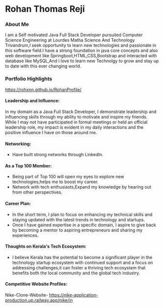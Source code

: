 # Rohan Thomas Reji 

### About Me

I am a Self motivated Java Full Stack Developer pursuited Computer Science Engineering at Lourdes Matha Science And Technology Trivandrum,I seek opportunity to learn new technologies and passionate in this software field.I have a strong foundation in java core concepts and also web development like Springboot,HTML,CSS,Bootstrap and interacted with database like MySQL,And I love to learn new Technolgy to grow and stay up to date with this ever changing world.


### Portfolio Highlights

https://rohxnn.github.io/RohanProfile/



#### Leadership and Influence: 

In my domain as a Java Full Stack Developer, I demonstrate leadership and influencing skills through my ability to motivate and inspire my friends. While I may not have participated in formal meetings or held an official leadership role, my impact is evident in my daily interactions and the positive influence I have on those around me.

#### Networking: 

* Have built strong networks through LinkedIn.

#### As a Top 100 Member: 

* Being part of Top 100 will open my eyes to explore new technologies,helps me to boost my career.
* Network with tech enthusiasts,Expand my knowledge by hearing out from other perspectives.
#### Career Plan: 

* In the short term, I plan to focus on enhancing my technical skills and staying updated with the latest trends in technology and startups.
* Once I have gained expertise in a specific domain, I aspire to give back by becoming a mentor to aspiring entrepreneurs and sharing my experiences.

#### Thoughts on Kerala's Tech Ecosystem: 

* I believe Kerala has the potential to become a significant player in the technology startup ecosystem with continued support and a focus on addressing challenges,it can foster a thriving tech ecosystem that benefits both the local community and the global tech industry.



#### Competitive Website Profiles:

Nike-Clone-Website- https://nike-application-production.up.railway.app/nike/in




